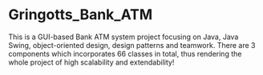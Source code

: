 # Gringotts_Bank_ATM
This is a GUI-based Bank ATM system project focusing on Java, Java Swing, object-oriented design, design patterns and teamwork. There are 3 components which incorporates 66 classes in total, thus rendering the whole project of high scalability and extendability!
